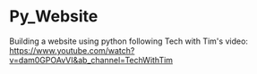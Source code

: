 # Py_Website

Building a website using python following Tech with Tim's video: https://www.youtube.com/watch?v=dam0GPOAvVI&ab_channel=TechWithTim
